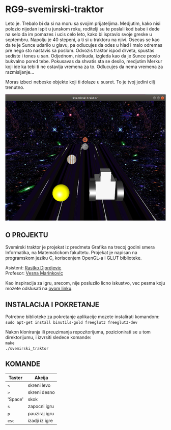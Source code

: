 # RG9-svemirski-traktor

Leto je. Trebalo bi da si na moru sa svojim prijateljima. Medjutim, kako nisi polozio nijedan ispit u junskom roku, roditelji su te poslali kod babe i dede na selo da im pomazes i ucis celo leto, kako bi ispravio svoje greske u septembru. Napolju je 40 stepeni, a ti si u traktoru na njivi. Osecas se kao da te je Sunce udarilo u glavu, pa odlucujes da odes u hlad i malo odremas pre nego sto nastavis sa poslom. Odvozis traktor ispod drveta, spustas sediste i tones u san. Odjednom, niotkuda, izgleda kao da je Sunce proslo bukvalno pored tebe. Pokusavas da shvatis sta se desilo, medjutim Merkur koji ide ka tebi ti ne ostavlja vremena za to. Odlucujes da nema vremena za razmisljanje...

Moras izbeci nebeske objekte koji ti dolaze u susret. To je tvoj jedini cilj trenutno.

![Skrinsot gejmpleja.](https://raw.githubusercontent.com/MATF-RG18/RG171-svemirski-traktor/master/screenshots/6.png)


## O PROJEKTU

Svemirski traktor je projekat iz predmeta Grafika na trecoj godini smera Informatika, na Matematickom fakultetu. Projekat je napisan na programskom jeziku C, koriscenjem OpenGL-a i GLUT biblioteke.

Asistent: [Rastko Djordjevic](http://www.matf.bg.ac.rs/p/rastko-djordjevic/pocetna/)\
Profesor: [Vesna Marinkovic](http://poincare.matf.bg.ac.rs/~vesnap/)

Kao inspiracija za igru, srecom, nije posluzilo licno iskustvo, vec pesma koju mozete odslusati na
[ovom linku](https://www.youtube.com/watch?v=M7elc8gHMR0).

## INSTALACIJA I POKRETANJE
Potrebne biblioteke za pokretanje aplikacije mozete instalirati komandom:\
`sudo apt-get install binutils-gold freeglut3 freeglut3-dev`

Nakon kloniranja ili preuzimanja repozitorijuma, pozicionirati se u tom direktorijumu,
i izvrsiti sledece komande:\
` make `\
`./svemirski_traktor `



## KOMANDE

| Taster | Akcija |
|--|--|
| `<` | skreni levo |
| `>` | skreni desno |
| 'Space' | skok |
| `s` | zapocni igru |
| `p` | pauziraj igru |
| `esc` | izadji iz igre |
